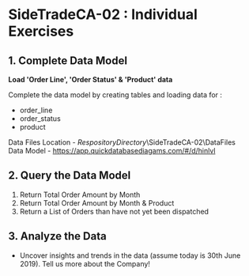 # SideTradeCA-02 : Individual Exercises 

## 1. Complete Data Model

**Load 'Order Line', 'Order Status' & 'Product' data** 

Complete the data model by creating tables and loading data for :
- order_line
- order_status
- product 

Data Files Location - $RespositoryDirectory$\SideTradeCA-02\DataFiles\
Data Model - https://app.quickdatabasediagams.com/#/d/hinlvl


## 2. Query the Data Model 

1. Return Total Order Amount by Month 
2. Return Total Order Amount by Month & Product
3. Return a List of Orders than have not yet been dispatched 


## 3. Analyze the Data 

- Uncover insights and trends in the data (assume today is 30th June 2019).  Tell us more about the Company!




